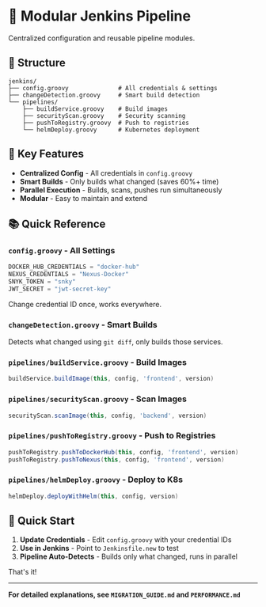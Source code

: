 # 🔧 Modular Jenkins Pipeline

Centralized configuration and reusable pipeline modules.

## 📁 Structure

```
jenkins/
├── config.groovy              # All credentials & settings
├── changeDetection.groovy     # Smart build detection
└── pipelines/
    ├── buildService.groovy    # Build images
    ├── securityScan.groovy    # Security scanning
    ├── pushToRegistry.groovy  # Push to registries
    └── helmDeploy.groovy      # Kubernetes deployment
```

## 🎯 Key Features

- **Centralized Config** - All credentials in `config.groovy`
- **Smart Builds** - Only builds what changed (saves 60%+ time)
- **Parallel Execution** - Builds, scans, pushes run simultaneously
- **Modular** - Easy to maintain and extend

## 📚 Quick Reference

### `config.groovy` - All Settings
```groovy
DOCKER_HUB_CREDENTIALS = "docker-hub"
NEXUS_CREDENTIALS = "Nexus-Docker"
SNYK_TOKEN = "snky"
JWT_SECRET = "jwt-secret-key"
```
Change credential ID once, works everywhere.

### `changeDetection.groovy` - Smart Builds
Detects what changed using `git diff`, only builds those services.

### `pipelines/buildService.groovy` - Build Images
```groovy
buildService.buildImage(this, config, 'frontend', version)
```

### `pipelines/securityScan.groovy` - Scan Images
```groovy
securityScan.scanImage(this, config, 'backend', version)
```

### `pipelines/pushToRegistry.groovy` - Push to Registries
```groovy
pushToRegistry.pushToDockerHub(this, config, 'frontend', version)
pushToRegistry.pushToNexus(this, config, 'frontend', version)
```

### `pipelines/helmDeploy.groovy` - Deploy to K8s
```groovy
helmDeploy.deployWithHelm(this, config, version)
```

## 🚀 Quick Start

1. **Update Credentials** - Edit `config.groovy` with your credential IDs
2. **Use in Jenkins** - Point to `Jenkinsfile.new` to test
3. **Pipeline Auto-Detects** - Builds only what changed, runs in parallel

That's it!

---

**For detailed explanations, see `MIGRATION_GUIDE.md` and `PERFORMANCE.md`**
